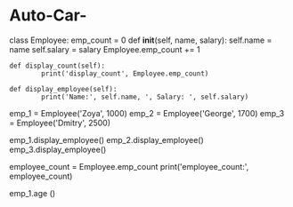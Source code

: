 # Auto-Car-


class Employee:
    emp_count = 0
    def __init__(self, name, salary):
        self.name = name
        self.salary = salary
        Employee.emp_count += 1

    def display_count(self):
            print('display_count', Employee.emp_count)

    def display_employee(self):
            print('Name:', self.name, ', Salary: ', self.salary)

emp_1 = Employee('Zoya', 1000)
emp_2 = Employee('George', 1700)
emp_3 = Employee('Dmitry', 2500)

emp_1.display_employee()
emp_2.display_employee()
emp_3.display_employee()

employee_count = Employee.emp_count
print('employee_count:', employee_count)

emp_1.age  ()
